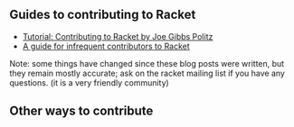 ## Guides to contributing to Racket
* [Tutorial: Contributing to Racket by Joe Gibbs Politz](http://blog.racket-lang.org/2012/11/tutorial-contributing-to-racket.html)
* [A guide for infrequent contributors to Racket](http://www.greghendershott.com/2013/04/a-guide-for-infrequent-contributors-to-racket.html)

Note: some things have changed since these blog posts were written, but they remain mostly accurate; ask on the racket mailing list if you have any questions. (it is a very friendly community)

## Other ways to contribute
